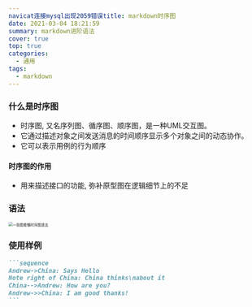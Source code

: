 ```yaml
---
navicat连接mysql出现2059错误title: markdown时序图
date: 2021-03-04 18:21:59
summary: markdown进阶语法
cover: true
top: true
categories: 
  - 通用
tags: 
  - markdown
---
```


### 什么是时序图

- 时序图, 又名序列图、循序图、顺序图，是一种UML交互图。
- 它通过描述对象之间发送消息的时间顺序显示多个对象之间的动态协作。
- 它可以表示用例的行为顺序

#### 时序图的作用

- 用来描述接口的功能, 弥补原型图在逻辑细节上的不足

### 语法

<img src="markdownSequence-1.png" alt="一张图看懂时序图语法" style="zoom:50%;" />

### 使用样例

~~~md
```sequence
Andrew->China: Says Hello
Note right of China: China thinks\nabout it
China-->Andrew: How are you?
Andrew->>China: I am good thanks!
```
~~~



